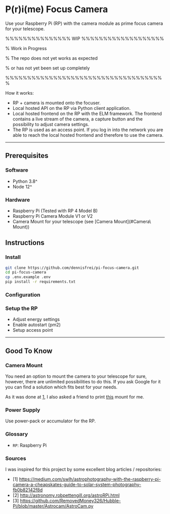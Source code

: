 # P(r)i(me) Focus Camera

Use your Raspberry Pi (RP) with the camera module as prime focus camera for your telescope.

%%%%%%%%%%%%%%% WIP %%%%%%%%%%%%%%%%%%%

% Work in Progress

% The repo does not yet works as expected

% or has not yet been set up completely

%%%%%%%%%%%%%%%%%%%%%%%%%%%%%%%%%%%%%



How it works:

- RP + camera is mounted onto the focuser.
- Local hosted API on the RP via Python client application.
- Local hosted frontend on the RP with the ELM framework. The frontend contains a live stream of the camera, a capture button and the possibility to adjust camera settings.
- The RP is used as an access point. If you log in into the network you are able to reach the local hosted frontend and therefore to use the camera.

- - -
## Prerequisites

### Software

- Python 3.8^
- Node 12^

### Hardware
- Raspberry Pi (Tested with RP 4 Model B)
- Raspberry Pi Camera Module V1 or V2
- Camera Mount for your telescope (see [Camera Mount](#Camera\ Mount))


## Instructions

### Install

```bash
git clone https://github.com/dennisfrei/pi-focus-camera.git
cd pi-focus-camera
cp .env.example .env
pip install -r requirements.txt
```

### Configuration


### Setup the RP

- Adjust energy settings
- Enable autostart (pm2)
- Setup access point


- - -

## Good To Know

### Camera Mount
You need an option to mount the camera to your telescope for sure, however, there are unlimited possibilities to do this.
If you ask Google for it you can find a solution which fits best for your needs.

As it was done at [1](#Sources), I also asked a friend to print [this](https://www.thingiverse.com/thing:1812708) mount for me.


### Power Supply
Use power-pack or accumulator for the RP.


### Glossary

- `RP`: Raspberry Pi


### Sources
I was inspired for this project by some excellent blog articles / repositories:

- [1] https://medium.com/swlh/astrophotography-with-the-raspberry-pi-camera-a-cheapskates-guide-to-solar-system-photography-fb0b82142f8d
- [2] http://astronomy.robpettengill.org/astroRPi.html
- [3] https://github.com/RemovedMoney326/Hubble-Pi/blob/master/Astrocam/AstroCam.py
